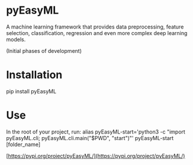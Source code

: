 # pyEasyML
A machine learning framework that provides data preprocessing, feature selection, classification, regression and even more complex deep learning models.

(Initial phases of development)

# Installation
pip install pyEasyML

# Use
In the root of your project, run:
alias pyEasyML-start='python3 -c "import pyEasyML.cli; pyEasyML.cli.main(\"$PWD\", \"start\")"'
pyEasyML-start [folder_name]

[https://pypi.org/project/pyEasyML/](https://pypi.org/project/pyEasyML/)
